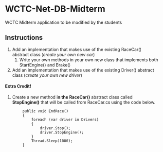 # WCTC-Net-DB-Midterm
WCTC Midterm application to be modified by the students

## Instructions
1. Add an implementation that makes use of the existing RaceCar() abstract class (*create your own new car*)
    1. Write your own methods in your own new class that implements both StartEngine() and Brake()
2. Add an implementation that makes use of the existing Driver() abstract class (*create your own new driver*)

#### **Extra Credit!**
1. Create a new method **in the RaceCar()** abstract class called **StopEngine()** that will be called from RaceCar.cs using the code below.
    
```
        public void EndRace()
        {
            foreach (var driver in Drivers)
            {
                driver.Stop();
                driver.StopEngine();
            }
            Thread.Sleep(1000);
        }
```
